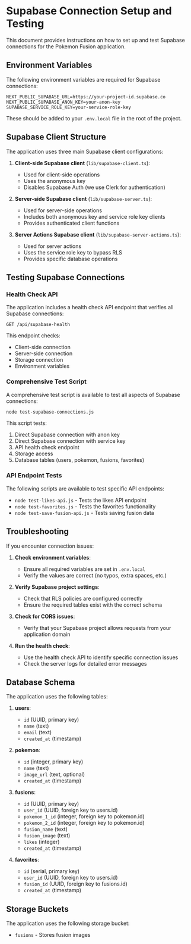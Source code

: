 # Supabase Connection Setup and Testing

This document provides instructions on how to set up and test Supabase connections for the Pokemon Fusion application.

## Environment Variables

The following environment variables are required for Supabase connections:

```
NEXT_PUBLIC_SUPABASE_URL=https://your-project-id.supabase.co
NEXT_PUBLIC_SUPABASE_ANON_KEY=your-anon-key
SUPABASE_SERVICE_ROLE_KEY=your-service-role-key
```

These should be added to your `.env.local` file in the root of the project.

## Supabase Client Structure

The application uses three main Supabase client configurations:

1. **Client-side Supabase client** (`lib/supabase-client.ts`):
   - Used for client-side operations
   - Uses the anonymous key
   - Disables Supabase Auth (we use Clerk for authentication)

2. **Server-side Supabase client** (`lib/supabase-server.ts`):
   - Used for server-side operations
   - Includes both anonymous key and service role key clients
   - Provides authenticated client functions

3. **Server Actions Supabase client** (`lib/supabase-server-actions.ts`):
   - Used for server actions
   - Uses the service role key to bypass RLS
   - Provides specific database operations

## Testing Supabase Connections

### Health Check API

The application includes a health check API endpoint that verifies all Supabase connections:

```
GET /api/supabase-health
```

This endpoint checks:
- Client-side connection
- Server-side connection
- Storage connection
- Environment variables

### Comprehensive Test Script

A comprehensive test script is available to test all aspects of Supabase connections:

```bash
node test-supabase-connections.js
```

This script tests:
1. Direct Supabase connection with anon key
2. Direct Supabase connection with service key
3. API health check endpoint
4. Storage access
5. Database tables (users, pokemon, fusions, favorites)

### API Endpoint Tests

The following scripts are available to test specific API endpoints:

- `node test-likes-api.js` - Tests the likes API endpoint
- `node test-favorites.js` - Tests the favorites functionality
- `node test-save-fusion-api.js` - Tests saving fusion data

## Troubleshooting

If you encounter connection issues:

1. **Check environment variables**:
   - Ensure all required variables are set in `.env.local`
   - Verify the values are correct (no typos, extra spaces, etc.)

2. **Verify Supabase project settings**:
   - Check that RLS policies are configured correctly
   - Ensure the required tables exist with the correct schema

3. **Check for CORS issues**:
   - Verify that your Supabase project allows requests from your application domain

4. **Run the health check**:
   - Use the health check API to identify specific connection issues
   - Check the server logs for detailed error messages

## Database Schema

The application uses the following tables:

1. **users**:
   - `id` (UUID, primary key)
   - `name` (text)
   - `email` (text)
   - `created_at` (timestamp)

2. **pokemon**:
   - `id` (integer, primary key)
   - `name` (text)
   - `image_url` (text, optional)
   - `created_at` (timestamp)

3. **fusions**:
   - `id` (UUID, primary key)
   - `user_id` (UUID, foreign key to users.id)
   - `pokemon_1_id` (integer, foreign key to pokemon.id)
   - `pokemon_2_id` (integer, foreign key to pokemon.id)
   - `fusion_name` (text)
   - `fusion_image` (text)
   - `likes` (integer)
   - `created_at` (timestamp)

4. **favorites**:
   - `id` (serial, primary key)
   - `user_id` (UUID, foreign key to users.id)
   - `fusion_id` (UUID, foreign key to fusions.id)
   - `created_at` (timestamp)

## Storage Buckets

The application uses the following storage bucket:

- `fusions` - Stores fusion images 